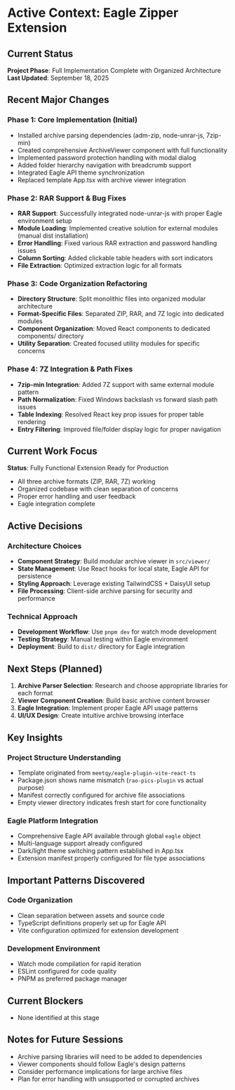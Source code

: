# Active Context: Eagle Zipper Extension

## Current Status
**Project Phase**: Full Implementation Complete with Organized Architecture
**Last Updated**: September 18, 2025

## Recent Major Changes

### Phase 1: Core Implementation (Initial)
- Installed archive parsing dependencies (adm-zip, node-unrar-js, 7zip-min)
- Created comprehensive ArchiveViewer component with full functionality
- Implemented password protection handling with modal dialog
- Added folder hierarchy navigation with breadcrumb support
- Integrated Eagle API theme synchronization
- Replaced template App.tsx with archive viewer integration

### Phase 2: RAR Support & Bug Fixes
- **RAR Support**: Successfully integrated node-unrar-js with proper Eagle environment setup
- **Module Loading**: Implemented creative solution for external modules (manual dist installation)
- **Error Handling**: Fixed various RAR extraction and password handling issues
- **Column Sorting**: Added clickable table headers with sort indicators
- **File Extraction**: Optimized extraction logic for all formats

### Phase 3: Code Organization Refactoring
- **Directory Structure**: Split monolithic files into organized modular architecture
- **Format-Specific Files**: Separated ZIP, RAR, and 7Z logic into dedicated modules
- **Component Organization**: Moved React components to dedicated components/ directory
- **Utility Separation**: Created focused utility modules for specific concerns

### Phase 4: 7Z Integration & Path Fixes
- **7zip-min Integration**: Added 7Z support with same external module pattern
- **Path Normalization**: Fixed Windows backslash vs forward slash path issues
- **Table Indexing**: Resolved React key prop issues for proper table rendering
- **Entry Filtering**: Improved file/folder display logic for proper navigation

## Current Work Focus
**Status**: Fully Functional Extension Ready for Production
- All three archive formats (ZIP, RAR, 7Z) working
- Organized codebase with clean separation of concerns
- Proper error handling and user feedback
- Eagle integration complete

## Active Decisions

### Architecture Choices
- **Component Strategy**: Build modular archive viewer in `src/viewer/`
- **State Management**: Use React hooks for local state, Eagle API for persistence
- **Styling Approach**: Leverage existing TailwindCSS + DaisyUI setup
- **File Processing**: Client-side archive parsing for security and performance

### Technical Approach
- **Development Workflow**: Use `pnpm dev` for watch mode development
- **Testing Strategy**: Manual testing within Eagle environment
- **Deployment**: Build to `dist/` directory for Eagle integration

## Next Steps (Planned)
1. **Archive Parser Selection**: Research and choose appropriate libraries for each format
2. **Viewer Component Creation**: Build basic archive content browser
3. **Eagle Integration**: Implement proper Eagle API usage patterns
4. **UI/UX Design**: Create intuitive archive browsing interface

## Key Insights

### Project Structure Understanding
- Template originated from `meetqy/eagle-plugin-vite-react-ts`
- Package.json shows name mismatch (`rao-pics-plugin` vs actual purpose)
- Manifest correctly configured for archive file associations
- Empty viewer directory indicates fresh start for core functionality

### Eagle Platform Integration
- Comprehensive Eagle API available through global `eagle` object
- Multi-language support already configured
- Dark/light theme switching pattern established in App.tsx
- Extension manifest properly configured for file type associations

## Important Patterns Discovered

### Code Organization
- Clean separation between assets and source code
- TypeScript definitions properly set up for Eagle API
- Vite configuration optimized for extension development

### Development Environment
- Watch mode compilation for rapid iteration
- ESLint configured for code quality
- PNPM as preferred package manager

## Current Blockers
- None identified at this stage

## Notes for Future Sessions
- Archive parsing libraries will need to be added to dependencies
- Viewer components should follow Eagle's design patterns
- Consider performance implications for large archive files
- Plan for error handling with unsupported or corrupted archives